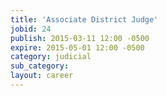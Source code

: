 ```yaml
---
title: 'Associate District Judge'
jobid: 24
publish: 2015-03-11 12:00 -0500
expire: 2015-05-01 12:00 -0500
category: judicial
sub_category: 
layout: career
---
```


